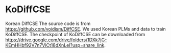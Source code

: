 # KoDiffCSE
Korean DiffCSE
The source code is from https://github.com/voidism/DiffCSE.
We used Korean PLMs and data to train KoDiffCSE.
The checkpoint of KoDiffCSE can be downloaded from https://drive.google.com/drive/folders/1DXk7jG-KEmHHbf92V7n7ViCt18dXnLel?usp=share_link.
